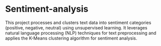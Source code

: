 # Sentiment-analysis
This project processes and clusters text data into sentiment categories (positive, negative, neutral) using unsupervised learning. It leverages natural language processing (NLP) techniques for text preprocessing and applies the K-Means clustering algorithm for sentiment analysis.
